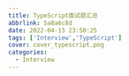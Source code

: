 ```yaml
---
title: TypeScript面试题汇总
abbrlink: 5a8a6c8d
date: 2022-04-13 23:50:25
tags: ['Interview','TypeScript']
cover: cover_typescript.png
categories:
  - Interview
---
```


